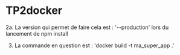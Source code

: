 # TP2docker

2a. La version qui permet de faire cela est : '--production' lors du lancement de npm install

3. La commande en question est : 'docker build -t ma_super_app .'